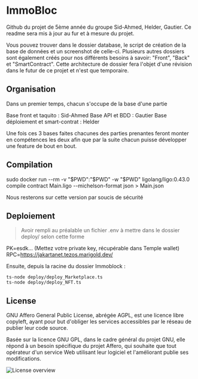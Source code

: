 # ImmoBloc

Github du projet de 5ème année du groupe Sid-Ahmed, Helder, Gautier.
Ce readme sera mis à jour au fur et à mesure du projet.

Vous pouvez trouver dans le dossier database, le script de création de la base de données et un screenshot de celle-ci.
Plusieurs autres dossiers sont également créés pour nos différents besoins à savoir: "Front", "Back" et "SmartContract".
Cette architecture de dossier fera l'objet d'une révision dans le futur de ce projet et n'est que temporaire.

## Organisation

Dans un premier temps, chacun s'occupe de la base d'une partie

Base front et taquito : Sid-Ahmed
Base API et BDD : Gautier
Base déploiement et smart-contrat : Helder

Une fois ces 3 bases faites chacunes des parties prenantes feront monter en compétences les deux afin que par la suite chacun puisse développer une feature de bout en bout.

## Compilation

sudo docker run --rm -v "$PWD":"$PWD" -w "$PWD" ligolang/ligo:0.43.0 compile contract Main.ligo --michelson-format json > Main.json

Nous resterons sur cette version par soucis de sécurité

## Deploiement
> Avoir rempli au préalable un fichier .env à mettre dans le dossier deploy/ selon cette forme

PK=esdk... (Mettez votre private key, récupérable dans Temple wallet)
RPC=https://jakartanet.tezos.marigold.dev/

Ensuite, depuis la racine du dossier Immoblock : 

```
ts-node deploy/deploy_Marketplace.ts 
ts-node deploy/deploy_NFT.ts
```
## License

GNU Affero General Public License, abrégée AGPL, est une licence libre copyleft, ayant pour but d'obliger les services accessibles par le réseau de publier leur code source.

Basée sur la licence GNU GPL, dans le cadre général du projet GNU, elle répond à un besoin spécifique du projet Affero, qui souhaite que tout opérateur d'un service Web utilisant leur logiciel et l'améliorant publie ses modifications.

![License overview](https://snyk.io/wp-content/uploads/Licenses-image-2048x1202.png)


